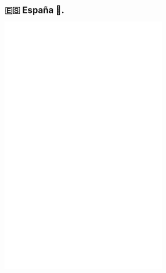# 🇪🇸 España 🏪.
[![Github stats](https://github.com/Taxalo/Taxalo/raw/main/github-metrics.svg)](https://github.com/Taxalo)
